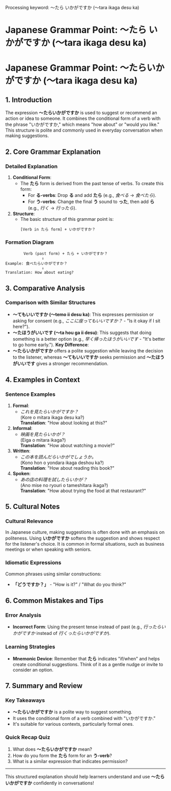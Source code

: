Processing keyword: ～たら いかがですか (〜tara ikaga desu ka)
# Japanese Grammar Point: ～たら いかがですか (〜tara ikaga desu ka)
# Japanese Grammar Point: ～たらいかがですか (〜tara ikaga desu ka)
## 1. Introduction
The expression **～たらいかがですか** is used to suggest or recommend an action or idea to someone. It combines the conditional form of a verb with the phrase "いかがですか," which means "how about" or "would you like." This structure is polite and commonly used in everyday conversation when making suggestions.
## 2. Core Grammar Explanation
### Detailed Explanation
1. **Conditional Form**: 
   - The **たら** form is derived from the past tense of verbs. To create this form:
     - For **る-verbs**: Drop **る** and add **たら** (e.g., *食べる* → *食べたら*).
     - For **う-verbs**: Change the final **う** sound to **った**, then add **ら** (e.g., *行く* → *行ったら*).
2. **Structure**:
   - The basic structure of this grammar point is:
     ```
     [Verb in たら form] + いかがですか？
     ```
### Formation Diagram
```
        Verb (past form) + たら + いかがですか？
                ↓
Example: 食べたらいかがですか？
                ↓
Translation: How about eating?
```
## 3. Comparative Analysis
### Comparison with Similar Structures
- **～てもいいですか (〜temo ii desu ka)**: This expresses permission or asking for consent (e.g., *ここに座ってもいいですか？* - "Is it okay if I sit here?").
- **～たほうがいいです (〜ta hou ga ii desu)**: This suggests that doing something is a better option (e.g., *早く帰ったほうがいいです* - "It's better to go home early.").
**Key Difference**: 
- **～たらいかがですか** offers a polite suggestion while leaving the decision to the listener, whereas **～てもいいですか** seeks permission and **～たほうがいいです** gives a stronger recommendation.
## 4. Examples in Context
### Sentence Examples
1. **Formal**: 
   - *これを見たらいかがですか？*  
     (Kore o mitara ikaga desu ka?)  
     **Translation**: "How about looking at this?"
2. **Informal**: 
   - *映画を見たらいかが？*  
     (Eiga o mitara ikaga?)  
     **Translation**: "How about watching a movie?"
3. **Written**: 
   - *この本を読んだらいかがでしょうか。*  
     (Kono hon o yondara ikaga deshou ka?)  
     **Translation**: "How about reading this book?"
4. **Spoken**: 
   - *あの店の料理を試したらいかが？*  
     (Ano mise no ryouri o tameshitara ikaga?)  
     **Translation**: "How about trying the food at that restaurant?"
## 5. Cultural Notes
### Cultural Relevance
In Japanese culture, making suggestions is often done with an emphasis on politeness. Using **いかがですか** softens the suggestion and shows respect for the listener's choice. It is common in formal situations, such as business meetings or when speaking with seniors.
### Idiomatic Expressions
Common phrases using similar constructions:
- **「どうですか？」** - "How is it?" / "What do you think?"
## 6. Common Mistakes and Tips
### Error Analysis
- **Incorrect Form**: Using the present tense instead of past (e.g., *行ったらいかがですか* instead of *行くったらいかがですか*).
  
### Learning Strategies
- **Mnemonic Device**: Remember that **たら** indicates "if/when" and helps create conditional suggestions. Think of it as a gentle nudge or invite to consider an option.
## 7. Summary and Review
### Key Takeaways
- **～たらいかがですか** is a polite way to suggest something.
- It uses the conditional form of a verb combined with "いかがですか."
- It's suitable for various contexts, particularly formal ones.
### Quick Recap Quiz
1. What does **～たらいかがですか** mean?  
2. How do you form the **たら** form for an **う-verb**?  
3. What is a similar expression that indicates permission?
--- 
This structured explanation should help learners understand and use **～たらいかがですか** confidently in conversations!
